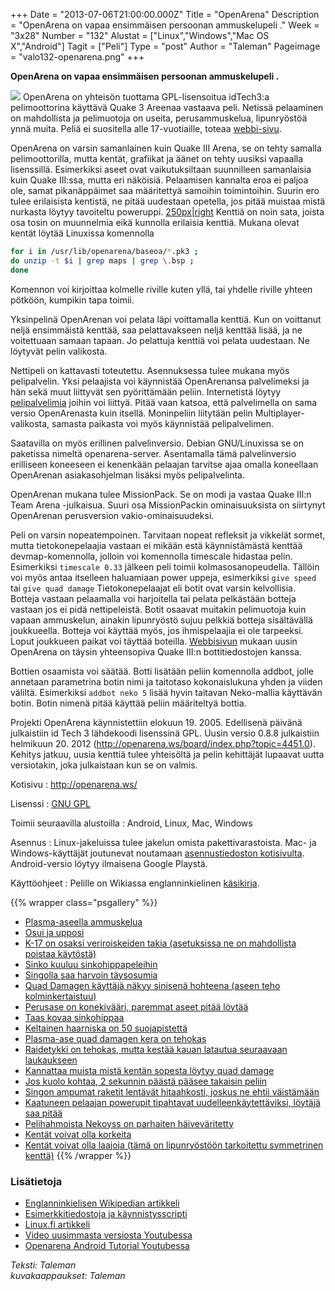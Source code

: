 +++
Date = "2013-07-06T21:00:00.000Z"
Title = "OpenArena"
Description = "OpenArena on vapaa ensimmäisen persoonan ammuskelupeli ."
Week = "3x28"
Number = "132"
Alustat = ["Linux","Windows","Mac OS X","Android"]
Tagit = ["Peli"]
Type = "post"
Author = "Taleman"
Pageimage = "valo132-openarena.png"
+++


**OpenArena on vapaa ensimmäisen persoonan ammuskelupeli .**

![ ](/images/valo132-openarena.png "fig:valo132-openarena.png") OpenArena on
yhteisön tuottama GPL-lisensoitua idTech3:a pelimoottorina käyttävä
Quake 3 Areenaa vastaava peli. Netissä pelaaminen on mahdollista ja
pelimuotoja on useita, perusammuskelua, lipunryöstöä ynnä muita. Peliä
ei suositella alle 17-vuotiaille, toteaa
[webbi-sivu](http://openarena.wikia.com/wiki/Main_Page).

OpenArena on varsin samanlainen kuin Quake III Arena, se on tehty
samalla pelimoottorilla, mutta kentät, grafiikat ja äänet on tehty
uusiksi vapaalla lisenssillä. Esimerkiksi aseet ovat vaikutuksiltaan
suunnilleen samanlaisia kuin Quake III:ssa, mutta eri näköisiä.
Pelaamisen kannalta eroa ei paljoa ole, samat pikanäppäimet saa
määritettyä samoihin toimintoihin. Suurin ero tulee erilaisista
kentistä, ne pitää uudestaan opetella, jos pitää muistaa mistä nurkasta
löytyy tavoiteltu poweruppi.
[250px|right](Tiedosto:OpenArena-kuvituskuva.jpg "wikilink") Kenttiä on
noin sata, joista osa tosin on muunnelmia eikä kunnolla erilaisia
kenttiä. Mukana olevat kentät löytää Linuxissa komennolla

```bash
for i in /usr/lib/openarena/baseoa/*.pk3 ;
do unzip -t $i | grep maps | grep \.bsp ;
done
```

Komennon voi kirjoittaa kolmelle riville kuten yllä, tai yhdelle riville
yhteen pötköön, kumpikin tapa toimii.

Yksinpelinä OpenArenan voi pelata läpi voittamalla kenttiä. Kun on
voittanut neljä ensimmäistä kenttää, saa pelattavakseen neljä kenttää
lisää, ja ne voitettuaan samaan tapaan. Jo pelattuja kenttiä voi pelata
uudestaan. Ne löytyvät pelin valikosta.

Nettipeli on kattavasti toteutettu. Asennuksessa tulee mukana myös
pelipalvelin. Yksi pelaajista voi käynnistää OpenArenansa palvelimeksi
ja hän sekä muut liittyvät sen pyörittämään peliin. Internetistä löytyy
[pelipalvelimia](http://dpmaster.deathmask.net/?game=openarena) joihin
voi liittyä. Pitää vaan katsoa, että palvelimella on sama versio
OpenArenasta kuin itsellä. Moninpeliin liitytään pelin
Multiplayer-valikosta, samasta paikasta voi myös käynnistää
pelipalvelimen.

Saatavilla on myös erillinen palvelinversio. Debian GNU/Linuxissa se on
paketissa nimeltä openarena-server. Asentamalla tämä palvelinversio
erilliseen koneeseen ei kenenkään pelaajan tarvitse ajaa omalla
koneellaan OpenArenan asiakasohjelman lisäksi myös pelipalvelinta.

OpenArenan mukana tulee MissionPack. Se on modi ja vastaa Quake III:n
Team Arena -julkaisua. Suuri osa MissionPackin ominaisuuksista on
siirtynyt OpenArenan perusversion vakio-ominaisuudeksi.

Peli on varsin nopeatempoinen. Tarvitaan nopeat refleksit ja vikkelät
sormet, mutta tietokonepelaajia vastaan ei mikään estä käynnistämästä
kenttää devmap-komennolla, jolloin voi komennolla timescale hidastaa
pelin. Esimerkiksi
`timescale 0.33`
jälkeen peli toimii
kolmasosanopeudella. Tällöin voi myös antaa itselleen haluamiaan power
uppeja, esimerkiksi
`give speed`
tai
`give quad damage`
Tietokonepelaajat eli botit ovat varsin kelvollisia. Botteja vastaan
pelaamalla voi harjoitella tai pelata pelkästään botteja vastaan jos ei
pidä nettipeleistä. Botit osaavat muitakin pelimuotoja kuin vapaan
ammuskelun, ainakin lipunryöstö sujuu pelkkiä botteja sisältävällä
joukkueella. Botteja voi käyttää myös, jos ihmispelaajia ei ole
tarpeeksi. Loput joukkueen paikat voi täyttää boteilla.
[Webbisivun](http://openarena.wikia.com/wiki/Bots) mukaan uusin
OpenArena on täysin yhteensopiva Quake III:n bottitiedostojen kanssa.

Bottien osaamista voi säätää. Botti lisätään peliin komennolla addbot,
jolle annetaan parametrina botin nimi ja taitotaso kokonaislukuna yhden
ja viiden väliltä. Esimerkiksi `addbot neko 5` lisää hyvin taitavan
Neko-mallia käyttävän botin. Botin nimenä pitää käyttää peliin
määriteltyä bottia.

Projekti OpenArena käynnistettiin elokuun 19. 2005. Edellisenä päivänä
julkaistiin id Tech 3 lähdekoodi lisenssinä GPL. Uusin versio 0.8.8
julkaistiin helmikuun 20. 2012
(<http://openarena.ws/board/index.php?topic=4451.0>). Kehitys jatkuu,
uusia kenttiä tulee yhteisöltä ja pelin kehittäjät lupaavat uutta
versiotakin, joka julkaistaan kun se on valmis.

Kotisivu
:   <http://openarena.ws/>

Lisenssi
:   [GNU GPL](GNU_GPL)

Toimii seuraavilla alustoilla
:   Android, Linux, Mac, Windows

Asennus
:   Linux-jakeluissa tulee jakelun omista pakettivarastoista. Mac- ja
    Windows-käyttäjät joutunevat noutamaan [asennustiedoston
    kotisivulta](http://www.openarena.ws/download.php?list.61).
    Android-versio löytyy ilmaisena Google Playstä.

Käyttöohjeet
:   Pelille on Wikiassa englanninkielinen
    [käsikirja](http://openarena.wikia.com/wiki/Manual).

{{% wrapper class="psgallery" %}}
-   [Plasma-aseella ammuskelua](/images/OpenArena-01.jpg)
-   [Osui ja upposi](/images/OpenArena-02.jpg)
-   [K-17 on osaksi veriroiskeiden takia
    (asetuksissa ne on mahdollista poistaa käytöstä)](/images/OpenArena-03.jpg)
-   [Sinko kuuluu sinkohippapeleihin](/images/OpenArena-04.jpg)
-   [Singolla saa harvoin täysosumia](/images/OpenArena-05.jpg)
-   [Quad Damagen käyttäjä näkyy sinisenä
    hohteena (aseen teho kolminkertaistuu)](/images/OpenArena-06.jpg)
-   [Perusase on konekivääri, paremmat aseet
    pitää löytää](/images/OpenArena-07.jpg)
-   [Taas kovaa sinkohippaa](/images/OpenArena-08.jpg)
-   [Keltainen haarniska on 50 suojapistettä](/images/OpenArena-09.jpg)
-   [Plasma-ase quad damagen kera on tehokas](/images/OpenArena-10.jpg)
-   [Raidetykki on tehokas, mutta kestää
    kauan latautua seuraavaan laukaukseen](/images/OpenArena-11.jpg)
-   [Kannattaa muista mistä kentän sopesta
    löytyy quad damage](/images/OpenArena-12.jpg)
-   [Jos kuolo kohtaa, 2 sekunnin päästä
    pääsee takaisin peliin](/images/OpenArena-13.jpg)
-   [Singon ampumat raketit lentävät
    hitaahkosti, joskus ne ehtii väistämään](/images/OpenArena-14.jpg)
-   [Kaatuneen pelaajan powerupit tipahtavat
    uudelleenkäytettäviksi, löytäjä saa pitää](/images/OpenArena-15.jpg)
-   [Pelihahmoista Nekoyss on parhaiten
    häiveväritetty](/images/OpenArena-16.jpg)
-   [Kentät voivat olla korkeita](/images/OpenArena-17.jpg)
-   [Kentät voivat olla laajoja (tämä on
    lipunryöstöön tarkoitettu symmetrinen kenttä)](/images/OpenArena-18.jpg)
{{% /wrapper %}}

### Lisätietoja

-   [Englanninkielisen Wikipedian
    artikkeli](http://en.wikipedia.org/wiki/OpenArena)
-   [Esimerkkitiedostoja ja
    käynnistysscripti](http://taleman.fi/OpenArena/)
-   [Linux.fi artikkeli](http://linux.fi/wiki/OpenArena)
-   [Video uusimmasta versiosta
    Youtubessa](http://www.youtube.com/watch?v=5-ZHq1VOtuc)
-   [Openarena Android Tutorial
    Youtubessa](http://www.youtube.com/watch?v=XBcOPYkXvvo)

*Teksti: Taleman* <br />
*kuvakaappaukset: Taleman*

